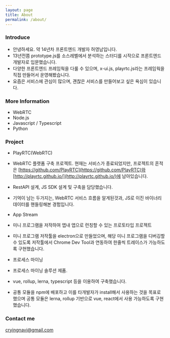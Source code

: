 ```yaml
---
layout: page
title: About
permalink: /about/
---
```


### Introduce
- 안녕하세요. 약 14년차 프론트엔드 개발자 허영남입니다.
- 13년전쯤 prototype.js를 소스레벨에서 분석하는 스터디를 시작으로 프론트엔드 개발자로 입문했습니다.
- 다양한 프론트엔드 프레임웍을 다룰 수 있으며, x-ui.js, playrtc.js라는 프레임웍을 직접 만들어서 운영해봤습니다.
- 요즘은 서비스에 관심이 많으며, 괜찮은 서비스를 만들어보고 싶은 욕심이 있습니다.


### More Information
- WebRTC
- Node.js
- Javascript / Typescript
- Python

### Project
* PlayRTC(WebRTC)
 * WebRTC 플랫폼 구축 프로젝트. 현재는 서비스가 종료되었지만, 프로젝트의 흔적은 [https://github.com/PlayRTC](https://github.com/PlayRTC)와 [http://playrtc.github.io/](http://playrtc.github.io/)에 남아있습니다.
 * RestAPI 설계, JS SDK 설계 및 구축을 담당했습니다.
 * 기억이 남는 두가지는, WebRTC 서비스 흐름을 알게된것과, JS로 이진 바이너리 데이터를 핸들링해본 경험입니다.

* App Stream
 * 미니 프로그램을 저작하여 앱내 앱으로 런칭할 수 있는 프로토타입 프로젝트
 * 미니 프로그램 저작툴을 electron으로 만들었으며, 해당 미니 프로그램을 디버깅할 수 있도록 저작툴에서 Chrome Dev Tool과 연동하여 한줄씩 트레이스가 가능하도록 구현했습니다.

* 프로세스 마이닝
 * 프로세스 마이닝 솔루션 제품.
 * vue, rollup, lerna, typescript 등을 이용하여 구축했습니다.
 * 공통 모듈을 npm에 배포하고 이를 타개발자가 install해서 사용하는 것을 목표로 했으며 공통 모듈은 lerna, rollup 기반으로 vue, react에서 사용 가능하도록 구현했습니다.


### Contact me
[cryingnavi@gmail.com](mailto:cryingnavi@gmail.com)
